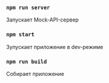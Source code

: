 ### `npm run server`

Запускает Mock-API-сервер

### `npm start`

Зупускает приложение в dev-режиме

### `npm run build`

Собирает приложение
